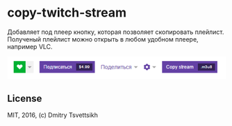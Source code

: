 # copy-twitch-stream

Добавляет под плеер кнопку, которая позволяет скопировать плейлист. Полученый плейлист можно открыть в любом удобном плеере, например VLC.

![example](images/btn.png)

## License

MIT, 2016, (c) Dmitry Tsvettsikh

